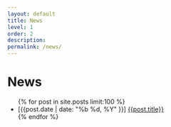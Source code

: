 ```yaml
---
layout: default
title: News
level: 1
order: 2
description:
permalink: /news/
---
```


# News
<ul>
{% for post in site.posts limit:100 %}
    <li>
        [{{post.date | date: "%b %d, %Y" }}] <a href="{{post.url}}">{{post.title}}</a>
    </li>
{% endfor %}
</ul>